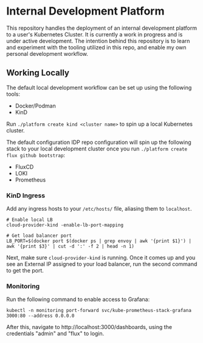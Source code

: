 # Internal Development Platform 

This repository handles the deployment of an internal development platform to a user's Kubernetes Cluster. It is currently a work in progress and is under active development. The intention behind this repository is to learn and experiment with the tooling utilized in this repo, and enable my own personal development workflow.

## Working Locally

The default local development workflow can be set up using the following tools:
- Docker/Podman
- KinD 

Run `./platform create kind <cluster name>` to spin up a local Kubernetes cluster. 

The default configuration IDP repo configuration will spin up the following stack to your local development cluster once you run `./platform create flux github bootstrap`:
- FluxCD
- LOKI
- Prometheus

### KinD Ingress

Add any ingress hosts to your `/etc/hosts/` file, aliasing them to `localhost`.

```
# Enable local LB
cloud-provider-kind -enable-lb-port-mapping

# Get load balancer port
LB_PORT=$(docker port $(docker ps | grep envoy | awk '{print $1}') | awk '{print $3}' | cut -d ':' -f 2 | head -n 1)
```

Next, make sure `cloud-provider-kind` is running. Once it comes up and you see an External IP assigned to your load balancer, run the second command to get the port.

### Monitoring

Run the following command to enable access to Grafana:

```
kubectl -n monitoring port-forward svc/kube-prometheus-stack-grafana  3000:80 --address 0.0.0.0

```

After this, navigate to http://localhost:3000/dashboards, using the credentials "admin" and "flux" to login.
